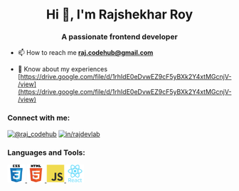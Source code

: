 <h1 align="center">Hi 👋, I'm Rajshekhar Roy</h1>
<h3 align="center">A passionate frontend developer</h3>

- 📫 How to reach me **raj.codehub@gmail.com**

- 📄 Know about my experiences [https://drive.google.com/file/d/1rhIdE0eDvwEZ9cF5yBXk2Y4xtMGcnjV-/view](https://drive.google.com/file/d/1rhIdE0eDvwEZ9cF5yBXk2Y4xtMGcnjV-/view)

<h3 align="left">Connect with me:</h3>
<p align="left">
<a href="https://twitter.com/@raj_codehub" target="blank"><img align="center" src="https://raw.githubusercontent.com/rahuldkjain/github-profile-readme-generator/master/src/images/icons/Social/twitter.svg" alt="@raj_codehub" height="30" width="40" /></a>
<a href="https://linkedin.com/in/rajdevlab" target="blank"><img align="center" src="https://raw.githubusercontent.com/rahuldkjain/github-profile-readme-generator/master/src/images/icons/Social/linked-in-alt.svg" alt="in/rajdevlab" height="30" width="40" /></a>
</p>

<h3 align="left">Languages and Tools:</h3>
<p align="left"> <a href="https://www.w3schools.com/css/" target="_blank" rel="noreferrer"> <img src="https://raw.githubusercontent.com/devicons/devicon/master/icons/css3/css3-original-wordmark.svg" alt="css3" width="40" height="40"/> </a> <a href="https://www.w3.org/html/" target="_blank" rel="noreferrer"> <img src="https://raw.githubusercontent.com/devicons/devicon/master/icons/html5/html5-original-wordmark.svg" alt="html5" width="40" height="40"/> </a> <a href="https://developer.mozilla.org/en-US/docs/Web/JavaScript" target="_blank" rel="noreferrer"> <img src="https://raw.githubusercontent.com/devicons/devicon/master/icons/javascript/javascript-original.svg" alt="javascript" width="40" height="40"/> </a> <a href="https://reactjs.org/" target="_blank" rel="noreferrer"> <img src="https://raw.githubusercontent.com/devicons/devicon/master/icons/react/react-original-wordmark.svg" alt="react" width="40" height="40"/> </a> </p>
